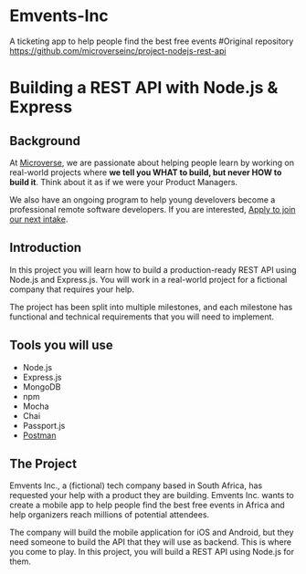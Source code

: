 # Emvents-Inc
 A ticketing app to help people find the best free events
#Original repository
 https://github.com/microverseinc/project-nodejs-rest-api

# Building a REST API with Node.js & Express

## Background
At [Microverse](http://www.microverse.org/), we are passionate about helping people learn by working on real-world projects where **we tell you WHAT to build, but never HOW to build it**. Think about it as if we were your Product Managers.

We also have an ongoing program to help young develovers become a professional remote software developers.
 If you are interested, [Apply to join our next intake](https://www.microverse.org/).

## Introduction
In this project you will learn how to build a production-ready REST API using Node.js and Express.js. You will work in a real-world project for a fictional company that requires your help.

The project has been split into multiple milestones, and each milestone has functional and technical requirements that you will need to implement.

## Tools you will use
- Node.js
- Express.js
- MongoDB
- npm
- Mocha
- Chai
- Passport.js
- [Postman](https://www.getpostman.com/)

## The Project
Emvents Inc., a (fictional) tech company based in South Africa, has requested your help with a product they are building. Emvents Inc. wants to create a mobile app to help people find the best free events in Africa and help organizers reach millions of potential attendees. 

The company will build the mobile application for iOS and Android, but they need someone to build the API that they will use as backend. This is where you come to play. In this project, you will build a REST API using Node.js for them.


